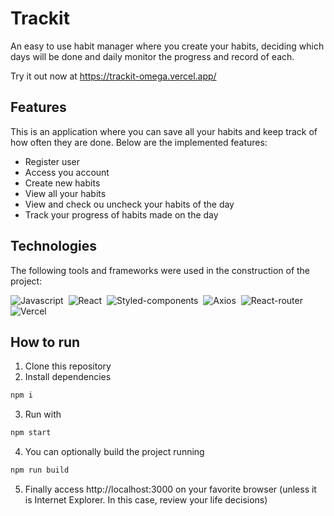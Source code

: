 # Trackit

An easy to use habit manager where you create your habits, deciding which days will be done and daily monitor the progress and record of each.

Try it out now at https://trackit-omega.vercel.app/

## Features

This is an application where you can save all your habits and keep track of how often they are done. Below are the implemented features:

- Register user
- Access you account
- Create new habits
- View all your habits
- View and check ou uncheck your habits of the day
- Track your progress of habits made on the day

## Technologies
The following tools and frameworks were used in the construction of the project:<br>

  ![Javascript](https://img.shields.io/badge/JavaScript-F7DF1E?style=for-the-badge&logo=javascript&logoColor=black)&nbsp;
  ![React](https://img.shields.io/badge/React-20232A?style=for-the-badge&logo=react&logoColor=61DAFB)&nbsp;
  ![Styled-components](https://img.shields.io/badge/styled--components-DB7093?style=for-the-badge&logo=styled-components&logoColor=white)&nbsp;
  ![Axios](https://img.shields.io/badge/Axios-007EC6?style=for-the-badge)&nbsp;
  ![React-router](https://img.shields.io/badge/React_Router-CA4245?style=for-the-badge&logo=react-router&logoColor=white)&nbsp;
  ![Vercel](https://img.shields.io/badge/Vercel-000000?style=for-the-badge&logo=vercel&logoColor=white)&nbsp;
  
## How to run

1. Clone this repository
2. Install dependencies
```bash
npm i
```
3. Run with
```bash
npm start
```
4. You can optionally build the project running
```bash
npm run build
```
5. Finally access http://localhost:3000 on your favorite browser (unless it is Internet Explorer. In this case, review your life decisions)